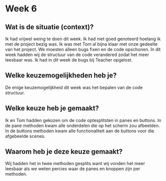 # Week 6

##	Wat is de situatie (context)?

Ik had vrijwel weing te doen dit week. Ik had niet goed genoteerd hoelang ik met de project bezig was. Ik was met Tom al bijna klaar met onze gedeelte van het project. We moesten alleen bugs fixen en de code opschonen. In dit week hadden wij de structuur van de code verandered zodat het meer leesbaar was. Ik had in dit week de bugs bij Teacher opgelost.

##	Welke keuzemogelijkheden heb je?

De enige keuzemogelijkheid dit week was het bepalen van de code structuur.

##	Welke keuze heb je gemaakt?

Ik en Tom hadden gekozen om de code optesplitsten in panes en buttons. In de pane methoden kwam alle onderdelen die op het scherm zou afbeelden. In de buttons methoden kwam alle functionaliteit aan de buttons voor die afgebeelde scenes.

##	Waarom heb je deze keuze gemaakt?

Wij hadden het in twee methoden gesplits want wij vonden het meer leesbaar als we weten percies waar de panes en knoppen zijn per methoden.